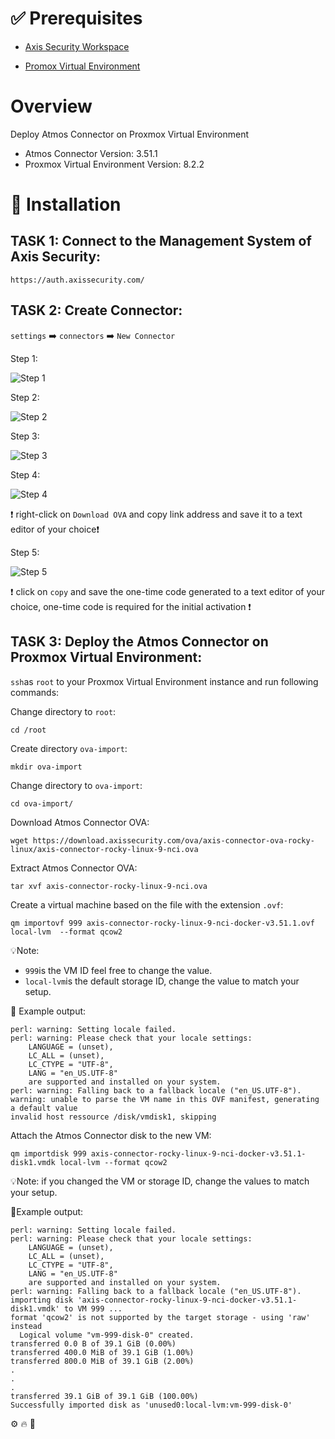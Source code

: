 [Promox Virtual Environment]: https://www.proxmox.com/en/
[Axis Security]: https://www.axissecurity.com/schedule-a-demo/
[Axis Security Workspace]: https://auth.axissecurity.com/

# ✅ Prerequisites

- [Axis Security Workspace]

- [Promox Virtual Environment]

# Overview

Deploy Atmos Connector on Proxmox Virtual Environment
- Atmos Connector Version: 3.51.1
- Proxmox Virtual Environment Version: 8.2.2

# 🚀 Installation

## TASK 1: Connect to the Management System of Axis Security:

```text
https://auth.axissecurity.com/
```

## TASK 2: Create Connector:
`settings` ➡️ `connectors` ➡️ `New Connector`

Step 1:

![Step 1](./images/new-connector-1.png)

Step 2:

![Step 2](./images/new-connector-2.png)

Step 3:

![Step 3](./images/new-connector-3.png)

Step 4:

![Step 4](./images/new-connector-4.png)

❗ right-click on `Download OVA` and copy link address and save it to a text editor of your choice❗

Step 5:

![Step 5](./images/new-connector-5.png)

❗ click on `copy` and save the one-time code generated to a text editor of your choice, one-time code is required for the initial activation ❗

## TASK 3: Deploy the Atmos Connector on Proxmox Virtual Environment:

`ssh`as `root` to your Proxmox Virtual Environment instance and run following commands:

Change directory to `root`:
```text
cd /root
```
Create directory `ova-import`:
```text
mkdir ova-import
```

Change directory to `ova-import`:
```text
cd ova-import/
```

Download Atmos Connector OVA:
```text
wget https://download.axissecurity.com/ova/axis-connector-ova-rocky-linux/axis-connector-rocky-linux-9-nci.ova
```

Extract Atmos Connector OVA:
```text
tar xvf axis-connector-rocky-linux-9-nci.ova 
```

Create a virtual machine based on the file with the extension `.ovf`:
```text
qm importovf 999 axis-connector-rocky-linux-9-nci-docker-v3.51.1.ovf local-lvm  --format qcow2
```
💡Note: 
- `999`is the VM ID feel free to change the value.
- `local-lvm`is the default storage ID, change the value to match your setup.

🔨 Example output:
```text
perl: warning: Setting locale failed.
perl: warning: Please check that your locale settings:
	LANGUAGE = (unset),
	LC_ALL = (unset),
	LC_CTYPE = "UTF-8",
	LANG = "en_US.UTF-8"
    are supported and installed on your system.
perl: warning: Falling back to a fallback locale ("en_US.UTF-8").
warning: unable to parse the VM name in this OVF manifest, generating a default value
invalid host ressource /disk/vmdisk1, skipping
```

Attach the Atmos Connector disk to the new VM:
```text
qm importdisk 999 axis-connector-rocky-linux-9-nci-docker-v3.51.1-disk1.vmdk local-lvm --format qcow2
```
💡Note: if you changed the VM or storage ID, change the values to match your setup.

🔨Example output:
```text
perl: warning: Setting locale failed.
perl: warning: Please check that your locale settings:
	LANGUAGE = (unset),
	LC_ALL = (unset),
	LC_CTYPE = "UTF-8",
	LANG = "en_US.UTF-8"
    are supported and installed on your system.
perl: warning: Falling back to a fallback locale ("en_US.UTF-8").
importing disk 'axis-connector-rocky-linux-9-nci-docker-v3.51.1-disk1.vmdk' to VM 999 ...
format 'qcow2' is not supported by the target storage - using 'raw' instead
  Logical volume "vm-999-disk-0" created.
transferred 0.0 B of 39.1 GiB (0.00%)
transferred 400.0 MiB of 39.1 GiB (1.00%)
transferred 800.0 MiB of 39.1 GiB (2.00%)
.
.
.
transferred 39.1 GiB of 39.1 GiB (100.00%)
Successfully imported disk as 'unused0:local-lvm:vm-999-disk-0'
```
⚙️ 🔥 🔨 